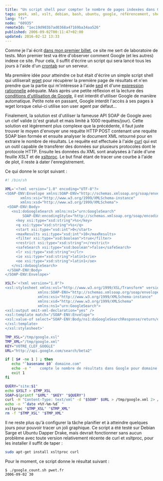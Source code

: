 ```yaml
---
title: "Un script shell pour compter le nombre de pages indexées dans Google"
tags: geek, xml, xslt, debian, bash, ubuntu, google, référencement, shell
lang: "fr"
node: "60935"
remoteId: "1ec19d903b7ad0368a47169ba34aa526"
published: 2006-09-02T00:11:47+02:00
updated: 2016-02-12 13:33
---
```

 
Comme je l'ai écrit [dans mon premier billet](/post/ouverture), ce site me sert
de laboratoire de tests. Mon premier test va être d'observer comment Google (et
les autres) indexe ce site. Pour cela, il suffit d'écrire un script qui sera
lancé tous les jours à l'aide d'un
[crontab](http://pwet.fr/man/linux/formats/crontab) sur un serveur.

 
Ma première idée pour atteindre ce but était d'écrire un simple script shell qui
utiliserait [wget](http://pwet.fr/man/linux/commandes/wget) pour récupèrer la
première page de résultats et n'en prendre que la partie qui m'intéresse à
l'aide [sed](http://pwet.fr/man/linux/commandes/sed) et d'une [expression
rationnelle](http://pwet.fr/man/linux/conventions/regex) adéquate. Mais après
une petite réflexion et la lecture des [conditions d'utilisation de
Google](http://www.google.fr/accounts/TOS), il est interdit d'utiliser Google de
manière automatique. Petite note en passant, Google interdit l'accès à ses pages
à wget lorsque celui-ci utilise son user agent par défaut…

 
Finalement, la solution est d'utiliser la fameuse API SOAP de Google avec un
clef valide (c'est gratuit et mais limité à 1000 requêtes/jour). Cette solution
est légèrement plus complexe que la précédente, il faut juste trouver le moyen
d'envoyer une requête HTTP POST contenant une requête SOAP bien formée et
ensuite analyser le document XML retourné pour en extraire le nombre de
résultats. Le requête est effectuée à l'aide
[curl](http://pwet.fr/man/linux/commandes/curl) qui est un outil capable de
transfèrer des données sur plusieurs protocoles dont le protocole HTTP. Ensuite
les données du XML sont analysées à l'aide d'une feuille XSLT et de
[xsltproc](http://pwet.fr/man/linux/commandes/xsltproc). Le but final étant de
tracer une courbe à l'aide de plot, il reste à dater l'enregistrement.

 
Ce qui donne le script suivant :

 ``` bash
#! /bin/sh

XML='<?xml version="1.0" encoding="UTF-8"?>
<SOAP-ENV:Envelope xmlns:SOAP-ENV="http://schemas.xmlsoap.org/soap/envelope/"
        xmlns:xsi="http://www.w3.org/1999/XMLSchema-instance"
        xmlns:xsd="http://www.w3.org/1999/XMLSchema">
  <SOAP-ENV:Body>
    <ns1:doGoogleSearch xmlns:ns1="urn:GoogleSearch" 
         SOAP-ENV:encodingStyle="http://schemas.xmlsoap.org/soap/encoding/">
      <key xsi:type="xsd:string">%s</key>
      <q xsi:type="xsd:string">%s</q>
      <start xsi:type="xsd:int">0</start>
      <maxResults xsi:type="xsd:int">10</maxResults>
      <filter xsi:type="xsd:boolean">true</filter>
      <restrict xsi:type="xsd:string"></restrict>
      <safeSearch xsi:type="xsd:boolean">false</safeSearch>
      <lr xsi:type="xsd:string"></lr>
      <ie xsi:type="xsd:string">latin1</ie>
      <oe xsi:type="xsd:string">latin1</oe>
    </ns1:doGoogleSearch>
  </SOAP-ENV:Body>
</SOAP-ENV:Envelope>'

XSLT='<?xml version="1.0"?>
<xsl:stylesheet xmlns:xsl="http://www.w3.org/1999/XSL/Transform" version="1.0"
                xmlns:SOAP-ENV="http://schemas.xmlsoap.org/soap/envelope/"
                xmlns:xsi="http://www.w3.org/1999/XMLSchema-instance"
                xmlns:xsd="http://www.w3.org/1999/XMLSchema"
                xmlns:ns1="urn:GoogleSearch">
<xsl:output omit-xml-declaration="yes" /> 
<xsl:template match="/SOAP-ENV:Envelope">
<xsl:value-of select="SOAP-ENV:Body/ns1:doGoogleSearchResponse/return/estimatedTotalResultsCount/text()" />
</xsl:template>
</xsl:stylesheet>'

TMP_XSL="/tmp/google.xsl"
TMP_XML="/tmp/google.xml"
KEY="VOTRE_CLEF_GOOGLE"
URL="http://api.google.com/search/beta2"

if [ $# -ne 1 ] ; then
    echo "`basename $0` domaine.com"
    echo -e "    compte le nombre de résultats dans Google pour domaine.com"
    exit 1
fi

QUERY="site:$1"
echo $XSLT > $TMP_XSL
SOAP=$(printf "$XML" "$KEY" "$QUERY")
curl -H "Content-Type: text/xml" -d "$SOAP" $URL > /tmp/google.xml 2> /dev/null
echo -n "`date +%Y-%m-%d` "
xsltproc "$TMP_XSL" "$TMP_XML"
rm -f "$TMP_XSL" "$TMP_XML"
```

 
Il ne reste plus qu'à configurer la tâche planifier et à atteindre quelques
jours pour pouvoir tracer un joli graphique. Ce script a été testé sur Debian
Sarge et Ubuntu Dapper Drake, mais devrait fonctionner sans aucun problème avec
toute version relativement récente de curl et xsltproc, pour les installer il
suffit de taper :

 ``` bash
sudo apt-get install xsltproc curl
```
 
Pour le moment, ce script donne le résultat suivant :

 ``` 
$ ./google_count.sh pwet.fr
2006-09-02 30
```
